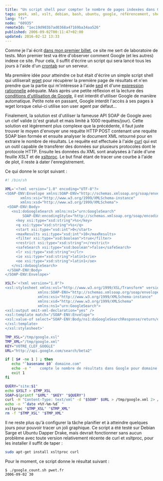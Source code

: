 ```yaml
---
title: "Un script shell pour compter le nombre de pages indexées dans Google"
tags: geek, xml, xslt, debian, bash, ubuntu, google, référencement, shell
lang: "fr"
node: "60935"
remoteId: "1ec19d903b7ad0368a47169ba34aa526"
published: 2006-09-02T00:11:47+02:00
updated: 2016-02-12 13:33
---
```

 
Comme je l'ai écrit [dans mon premier billet](/post/ouverture), ce site me sert
de laboratoire de tests. Mon premier test va être d'observer comment Google (et
les autres) indexe ce site. Pour cela, il suffit d'écrire un script qui sera
lancé tous les jours à l'aide d'un
[crontab](http://pwet.fr/man/linux/formats/crontab) sur un serveur.

 
Ma première idée pour atteindre ce but était d'écrire un simple script shell qui
utiliserait [wget](http://pwet.fr/man/linux/commandes/wget) pour récupèrer la
première page de résultats et n'en prendre que la partie qui m'intéresse à
l'aide [sed](http://pwet.fr/man/linux/commandes/sed) et d'une [expression
rationnelle](http://pwet.fr/man/linux/conventions/regex) adéquate. Mais après
une petite réflexion et la lecture des [conditions d'utilisation de
Google](http://www.google.fr/accounts/TOS), il est interdit d'utiliser Google de
manière automatique. Petite note en passant, Google interdit l'accès à ses pages
à wget lorsque celui-ci utilise son user agent par défaut…

 
Finalement, la solution est d'utiliser la fameuse API SOAP de Google avec un
clef valide (c'est gratuit et mais limité à 1000 requêtes/jour). Cette solution
est légèrement plus complexe que la précédente, il faut juste trouver le moyen
d'envoyer une requête HTTP POST contenant une requête SOAP bien formée et
ensuite analyser le document XML retourné pour en extraire le nombre de
résultats. Le requête est effectuée à l'aide
[curl](http://pwet.fr/man/linux/commandes/curl) qui est un outil capable de
transfèrer des données sur plusieurs protocoles dont le protocole HTTP. Ensuite
les données du XML sont analysées à l'aide d'une feuille XSLT et de
[xsltproc](http://pwet.fr/man/linux/commandes/xsltproc). Le but final étant de
tracer une courbe à l'aide de plot, il reste à dater l'enregistrement.

 
Ce qui donne le script suivant :

 ``` bash
#! /bin/sh

XML='<?xml version="1.0" encoding="UTF-8"?>
<SOAP-ENV:Envelope xmlns:SOAP-ENV="http://schemas.xmlsoap.org/soap/envelope/"
        xmlns:xsi="http://www.w3.org/1999/XMLSchema-instance"
        xmlns:xsd="http://www.w3.org/1999/XMLSchema">
  <SOAP-ENV:Body>
    <ns1:doGoogleSearch xmlns:ns1="urn:GoogleSearch" 
         SOAP-ENV:encodingStyle="http://schemas.xmlsoap.org/soap/encoding/">
      <key xsi:type="xsd:string">%s</key>
      <q xsi:type="xsd:string">%s</q>
      <start xsi:type="xsd:int">0</start>
      <maxResults xsi:type="xsd:int">10</maxResults>
      <filter xsi:type="xsd:boolean">true</filter>
      <restrict xsi:type="xsd:string"></restrict>
      <safeSearch xsi:type="xsd:boolean">false</safeSearch>
      <lr xsi:type="xsd:string"></lr>
      <ie xsi:type="xsd:string">latin1</ie>
      <oe xsi:type="xsd:string">latin1</oe>
    </ns1:doGoogleSearch>
  </SOAP-ENV:Body>
</SOAP-ENV:Envelope>'

XSLT='<?xml version="1.0"?>
<xsl:stylesheet xmlns:xsl="http://www.w3.org/1999/XSL/Transform" version="1.0"
                xmlns:SOAP-ENV="http://schemas.xmlsoap.org/soap/envelope/"
                xmlns:xsi="http://www.w3.org/1999/XMLSchema-instance"
                xmlns:xsd="http://www.w3.org/1999/XMLSchema"
                xmlns:ns1="urn:GoogleSearch">
<xsl:output omit-xml-declaration="yes" /> 
<xsl:template match="/SOAP-ENV:Envelope">
<xsl:value-of select="SOAP-ENV:Body/ns1:doGoogleSearchResponse/return/estimatedTotalResultsCount/text()" />
</xsl:template>
</xsl:stylesheet>'

TMP_XSL="/tmp/google.xsl"
TMP_XML="/tmp/google.xml"
KEY="VOTRE_CLEF_GOOGLE"
URL="http://api.google.com/search/beta2"

if [ $# -ne 1 ] ; then
    echo "`basename $0` domaine.com"
    echo -e "    compte le nombre de résultats dans Google pour domaine.com"
    exit 1
fi

QUERY="site:$1"
echo $XSLT > $TMP_XSL
SOAP=$(printf "$XML" "$KEY" "$QUERY")
curl -H "Content-Type: text/xml" -d "$SOAP" $URL > /tmp/google.xml 2> /dev/null
echo -n "`date +%Y-%m-%d` "
xsltproc "$TMP_XSL" "$TMP_XML"
rm -f "$TMP_XSL" "$TMP_XML"
```

 
Il ne reste plus qu'à configurer la tâche planifier et à atteindre quelques
jours pour pouvoir tracer un joli graphique. Ce script a été testé sur Debian
Sarge et Ubuntu Dapper Drake, mais devrait fonctionner sans aucun problème avec
toute version relativement récente de curl et xsltproc, pour les installer il
suffit de taper :

 ``` bash
sudo apt-get install xsltproc curl
```
 
Pour le moment, ce script donne le résultat suivant :

 ``` 
$ ./google_count.sh pwet.fr
2006-09-02 30
```
